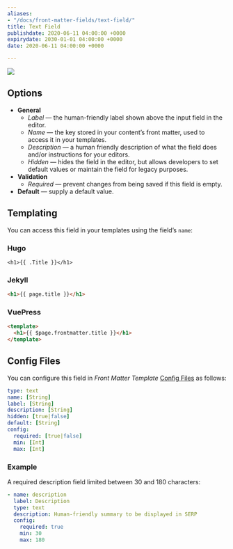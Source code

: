 ```yaml
---
aliases:
- "/docs/front-matter-fields/text-field/"
title: Text Field
publishdate: 2020-06-11 04:00:00 +0000
expirydate: 2030-01-01 04:00:00 +0000
date: 2020-06-11 04:00:00 +0000

---
```


![](/uploads/2018/01/text-preview.png)

## Options

- **General**
  - _Label_ &mdash; the human-friendly label shown above the input field in the editor.
  - _Name_ &mdash; the key stored in your content’s front matter, used to access it in your templates.
  - _Description_ &mdash; a human friendly description of what the field does and/or instructions for your editors.
  - _Hidden_ &mdash; hides the field in the editor, but allows developers to set default values or maintain the field for legacy purposes.
- **Validation**
  - _Required_ &mdash; prevent changes from being saved if this field is empty.
- **Default** &mdash; supply a default value.

## Templating

You can access this field in your templates using the field’s `name`:

### Hugo

```go-html-template
<h1>{{ .Title }}</h1>
```

### Jekyll

```html
<h1>{{ page.title }}</h1>
```

### VuePress

```html
<template>
  <h1>{{ $page.frontmatter.title }}</h1>
</template>
```

## Config Files

You can configure this field in _Front Matter Template_ [Config Files](/docs/settings/config-files/) as follows:

```yaml
type: text
name: [String]
label: [String]
description: [String]
hidden: [true|false]
default: [String]
config:
  required: [true|false]
  min: [Int]
  max: [Int]
```

### Example

A required description field limited between 30 and 180 characters:

```yaml
- name: description
  label: Description
  type: text
  description: Human-friendly summary to be displayed in SERP
  config:
    required: true
    min: 30
    max: 180
```
